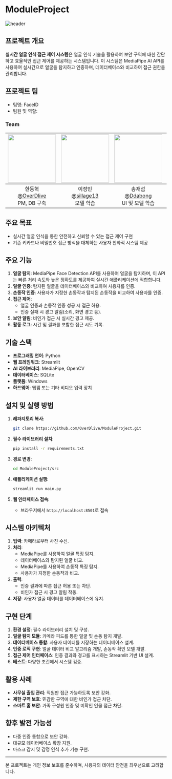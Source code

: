 # ModuleProject
![header](https://capsule-render.vercel.app/api?type=waving&color=gradient&customColorList=10&height=200&text=Module%20Project&fontSize=50&animation=twinkling&fontAlign=68&fontAlignY=36)
## 프로젝트 개요

**실시간 얼굴 인식 접근 제어 시스템**은 얼굴 인식 기술을 활용하여 보안 구역에 대한 간단하고 효율적인 접근 제어를 제공하는 시스템입니다. 이 시스템은 MediaPipe AI API를 사용하여 실시간으로 얼굴을 탐지하고 인증하며, 데이터베이스와 비교하여 접근 권한을 관리합니다.

## 프로젝트 팀

- 팀명: FaceID
- 팀원 및 역할:

### Team
|<img src="https://avatars.githubusercontent.com/u/66999301?s=400&v=4" width="150" height="150"/>|<img src="https://avatars.githubusercontent.com/u/60040347?v=4" width="150" height="150"/>|<img src="https://avatars.githubusercontent.com/u/55913669?v=4" width="150" height="150"/>|<img src="https://avatars.githubusercontent.com/u/191064967?v=4" width="150" height="150"/>|<img src="https://avatars.githubusercontent.com/u/191064925?v=4" width="150" height="150"/>|<img src="https://avatars.githubusercontent.com/u/144879167?v=4" width="150" height="150"/>
|:-:|:-:|:-:|:-:|:-:|:-:|
|한동혁<br/>[@OverDlive](https://github.com/OverDlive)<br/>PM, DB 구축|이정민<br/>[@sillage13](https://github.com/sillage13)<br/>모델 학습|송재섭<br/>[@Ddabong](https://github.com/songjae44)<br/>UI 및 모델 학습|석주원<br/>[@JW6022](https://github.com/JW6022)<br/>모델 학습|이채은<br/>[@LCEnetworksecurity](https://github.com/LCEnetworksecurity)<br/>데이터 수집|김준영<br/>[@yfhjhgk](https://github.com/yfhjhgk)<br/>데이터 수집

## 주요 목표

- 실시간 얼굴 인식을 통한 안전하고 신뢰할 수 있는 접근 제어 구현
- 기존 키카드나 비밀번호 접근 방식을 대체하는 사용자 친화적 시스템 제공

## 주요 기능

1. **얼굴 탐지**: MediaPipe Face Detection API를 사용하여 얼굴을 탐지하며, 이 API는 빠른 처리 속도와 높은 정확도를 제공하여 실시간 애플리케이션에 적합합니다.
2. **얼굴 인증**: 탐지된 얼굴을 데이터베이스와 비교하여 사용자를 인증.
3. **손동작 인증**: 사용자가 지정한 손동작과 탐지된 손동작을 비교하여 사용자를 인증.
4. **접근 제어**:
   - 얼굴 인증과 손동작 인증 성공 시 접근 허용.
   - 인증 실패 시 경고 알림(소리, 화면 경고 등).
5. **보안 알림**: 비인가 접근 시 실시간 경고 제공.
6. **활동 로그**: 시간 및 결과를 포함한 접근 시도 기록.

## 기술 스택

- **프로그래밍 언어**: Python
- **웹 프레임워크**: Streamlit
- **AI 라이브러리**: MediaPipe, OpenCV
- **데이터베이스**: SQLite
- **플랫폼**: Windows
- **하드웨어**: 웹캠 또는 기타 비디오 입력 장치

## 설치 및 실행 방법

1. **레파지토리 복사**:
   ```bash
   git clone https://github.com/OverDlive/ModuleProject.git
   ```

2. **필수 라이브러리 설치**:
   ```bash
   pip install -r requirements.txt
   ```

3. **경로 변경**:
   ```bash
   cd ModuleProject/src
   ```
   
4. **애플리케이션 실행**:
   ```bash
   streamlit run main.py
   ```
   
5. **웹 인터페이스 접속**:
   - 브라우저에서 `http://localhost:8501`로 접속

## 시스템 아키텍처

1. **입력**: 카메라로부터 사진 수신.
2. **처리**:
   - MediaPipe를 사용하여 얼굴 특징 탐지.
   - 데이터베이스와 탐지된 얼굴 비교.
   - MediaPipe를 사용하여 손동작 특징 탐지.
   - 사용자가 지정한 손동작과 비교.
3. **출력**:
   - 인증 결과에 따른 접근 허용 또는 차단.
   - 비인가 접근 시 경고 알림 작동.
4. **저장**: 사용자 얼굴 데이터를 데이터베이스에 유지.

## 구현 단계

1. **환경 설정**: 필수 라이브러리 설치 및 구성.
2. **얼굴 탐지 모듈**: 카메라 피드를 통한 얼굴 및 손동 탐지 개발.
3. **데이터베이스 통합**: 사용자 데이터를 저장하는 데이터베이스 설계.
4. **인증 로직 구현**: 얼굴 데이터 비교 알고리즘 개발, 손동작 확인 모델 개발.
5. **접근 제어 인터페이스**: 인증 결과와 경고를 표시하는 Streamlit 기반 UI 설계.
6. **테스트**: 다양한 조건에서 시스템 검증.

## 활용 사례

- **사무실 출입 관리**: 직원만 접근 가능하도록 보안 강화.
- **제한 구역 보호**: 민감한 구역에 대한 비인가 접근 차단.
- **스마트 홈 보안**: 가족 구성원 인증 및 미확인 인물 접근 차단.

## 향후 발전 가능성

- 다중 인증 통합으로 보안 강화.
- 대규모 데이터베이스 확장 지원.
- 마스크 감지 및 감정 인식 추가 기능 구현.

---

본 프로젝트는 개인 정보 보호를 준수하며, 사용자의 데이터 안전을 최우선으로 고려합니다.

